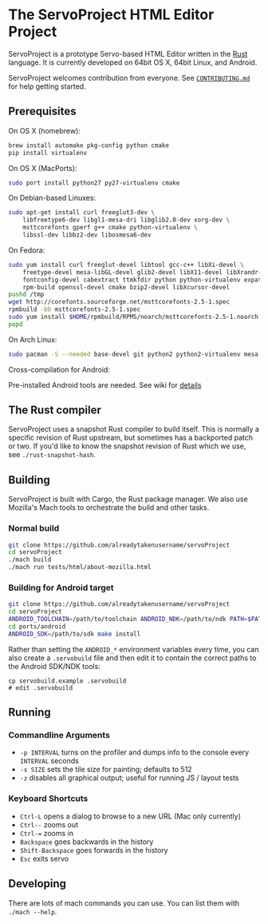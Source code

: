 # The ServoProject HTML Editor Project

ServoProject is a prototype Servo-based HTML Editor written in the
[Rust](https://github.com/mozilla/rust) language. It is currently developed on
64bit OS X, 64bit Linux, and Android.

ServoProject welcomes contribution from everyone.  See
[`CONTRIBUTING.md`](CONTRIBUTING.md) for help getting started.

## Prerequisites

On OS X (homebrew):

``` sh
brew install automake pkg-config python cmake
pip install virtualenv
```

On OS X (MacPorts):

``` sh
sudo port install python27 py27-virtualenv cmake
```

On Debian-based Linuxes:

``` sh
sudo apt-get install curl freeglut3-dev \
    libfreetype6-dev libgl1-mesa-dri libglib2.0-dev xorg-dev \
    msttcorefonts gperf g++ cmake python-virtualenv \
    libssl-dev libbz2-dev libosmesa6-dev
```

On Fedora:

``` sh
sudo yum install curl freeglut-devel libtool gcc-c++ libXi-devel \
    freetype-devel mesa-libGL-devel glib2-devel libX11-devel libXrandr-devel gperf \
    fontconfig-devel cabextract ttmkfdir python python-virtualenv expat-devel \
    rpm-build openssl-devel cmake bzip2-devel libXcursor-devel
pushd /tmp
wget http://corefonts.sourceforge.net/msttcorefonts-2.5-1.spec
rpmbuild -bb msttcorefonts-2.5-1.spec
sudo yum install $HOME/rpmbuild/RPMS/noarch/msttcorefonts-2.5-1.noarch.rpm
popd
```

On Arch Linux:

``` sh
sudo pacman -S --needed base-devel git python2 python2-virtualenv mesa ttf-font cmake bzip2
```

Cross-compilation for Android:

Pre-installed Android tools are needed. See wiki for
[details](https://github.com/mozilla/servo/wiki/Building-for-Android)

## The Rust compiler

ServoProject uses a snapshot Rust compiler to build itself. This is normally a
specific revision of Rust upstream, but sometimes has a backported patch or
two. If you'd like to know the snapshot revision of Rust which we use, see
`./rust-snapshot-hash`.

## Building

ServoProject is built with Cargo, the Rust package manager. We also use Mozilla's
Mach tools to orchestrate the build and other tasks.

### Normal build

``` sh
git clone https://github.com/alreadytakenusername/servoProject
cd servoProject
./mach build
./mach run tests/html/about-mozilla.html
```

### Building for Android target

``` sh
git clone https://github.com/alreadytakenusername/servoProject
cd servoProject
ANDROID_TOOLCHAIN=/path/to/toolchain ANDROID_NDK=/path/to/ndk PATH=$PATH:/path/to/toolchain/bin ./mach build --android
cd ports/android
ANDROID_SDK=/path/to/sdk make install
```

Rather than setting the `ANDROID_*` environment variables every time, you can
also create a `.servobuild` file and then edit it to contain the correct paths
to the Android SDK/NDK tools:

```
cp servobuild.example .servobuild
# edit .servobuild
```

## Running

### Commandline Arguments

- `-p INTERVAL` turns on the profiler and dumps info to the console every
  `INTERVAL` seconds
- `-s SIZE` sets the tile size for painting; defaults to 512
- `-z` disables all graphical output; useful for running JS / layout tests

### Keyboard Shortcuts

- `Ctrl-L` opens a dialog to browse to a new URL (Mac only currently)
- `Ctrl--` zooms out
- `Ctrl-=` zooms in
- `Backspace` goes backwards in the history
- `Shift-Backspace` goes forwards in the history
- `Esc` exits servo

## Developing

There are lots of mach commands you can use. You can list them with `./mach
--help`.
